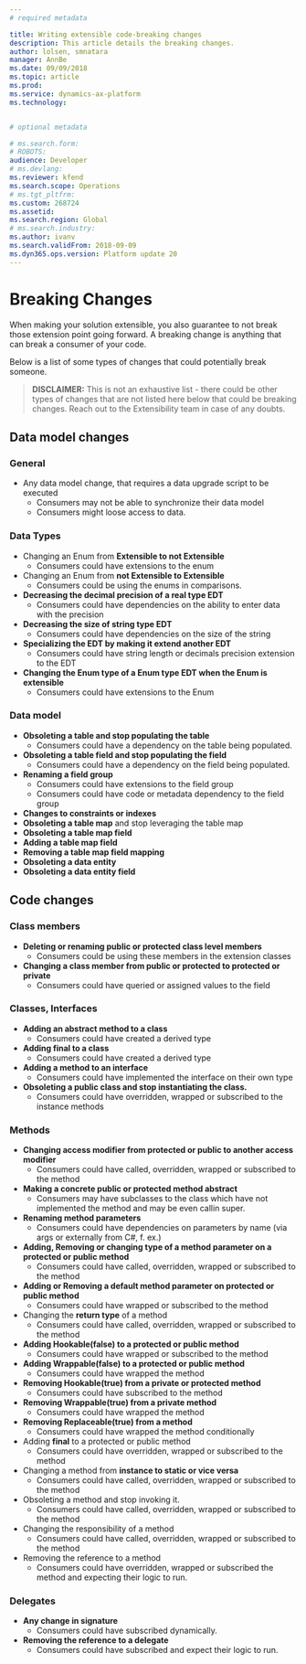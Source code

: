 ```yaml
---
# required metadata

title: Writing extensible code-breaking changes
description: This article details the breaking changes.
author: lolsen, smnatara
manager: AnnBe
ms.date: 09/09/2018
ms.topic: article
ms.prod: 
ms.service: dynamics-ax-platform
ms.technology: 


# optional metadata

# ms.search.form: 
# ROBOTS: 
audience: Developer
# ms.devlang: 
ms.reviewer: kfend
ms.search.scope: Operations
# ms.tgt_pltfrm: 
ms.custom: 268724
ms.assetid: 
ms.search.region: Global
# ms.search.industry: 
ms.author: ivanv
ms.search.validFrom: 2018-09-09
ms.dyn365.ops.version: Platform update 20
---
```


# Breaking Changes

When making your solution extensible, you also guarantee to not break those extension point going forward. A breaking change is anything that can break a consumer of your code.

Below is a list of some types of changes that could potentially break someone. 

>**DISCLAIMER:** This is not an exhaustive list - there could be other types of changes that are not listed here below that could be breaking changes. Reach out to the Extensibility team in case of any doubts.

## Data model changes

### General
+ Any data model change, that requires a data upgrade script to be executed
	- Consumers may not be able to synchronize their data model
	- Consumers might loose access to data.
  
### Data Types
  + Changing an Enum from **Extensible to not Extensible**
    - Consumers could have extensions to the enum
  + Changing an Enum from **not Extensible to Extensible**
    - Consumers could be using the enums in comparisons.
  + **Decreasing the decimal precision of a real type EDT**
  	- Consumers could have dependencies on the ability to enter data with the precision
  + **Decreasing the size of string type EDT**
    - Consumers could have dependencies on the size of the string
+ **Specializing the EDT by making it extend another EDT**
	- Consumers could have string length or decimals precision extension to the EDT
+ **Changing the Enum type of a Enum type EDT when the Enum is extensible** 
	- Consumers could have extensions to the Enum
 
### Data model
+ **Obsoleting a table and stop populating the table**
	- Consumers could have a dependency on the table being populated.
+ **Obsoleting a table field and stop populating the field**
	- Consumers could have a dependency on the field being populated.
+ **Renaming a field group**
	- Consumers could have extensions to the field group
	- Consumers could have code or metadata dependency to the field group
+ **Changes to constraints or indexes**
+ **Obsoleting a table map** and stop leveraging the table map
+ **Obsoleting a table map field**
+ **Adding a table map field**
+ **Removing a table map field mapping**
+ **Obsoleting a data entity**
+ **Obsoleting a data entity field**

## Code changes
### Class members
+ **Deleting or renaming public or protected class level members**
	- Consumers could be using these members in the extension classes
+ **Changing a class member from public or protected to protected or private**
	- Consumers could have queried or assigned values to the field
  
### Classes, Interfaces
+ **Adding an abstract method to a class**
	- Consumers could have created a derived type
+ **Adding final to a class**
	- Consumers could have created a derived type
+ **Adding a method to an interface**
	- Consumers could have implemented the interface on their own type
+ **Obsoleting a public class and stop instantiating the class.**
	- Consumers could have overridden, wrapped or subscribed to the instance methods

### Methods
+ **Changing access modifier from protected or public to another access modifier**
	- Consumers could have called, overridden, wrapped or subscribed to the method
+ **Making a concrete public or protected method abstract**
	- Consumers may have subclasses to the class which have not implemented the method and may be even callin super.
+ **Renaming method parameters**
	- Consumers could have dependencies on parameters by name (via args or externally from C#, f. ex.)
+ **Adding, Removing or changing type of a method parameter on a protected or public method**
	- Consumers could have called, overridden, wrapped or subscribed to the method
+ **Adding or Removing a default method parameter on protected or public method**
	- Consumers could have wrapped or subscribed to the method
+ Changing the **return type** of a method
	- Consumers could have called, overridden, wrapped or subscribed to the method
+ **Adding Hookable(false) to a protected or public method**
	- Consumers could have wrapped or subscribed to the method
+ **Adding Wrappable(false) to a protected or public method**
	- Consumers could have wrapped the method
+ **Removing Hookable(true) from a private or protected method**
	- Consumers could have subscribed to the method
+ **Removing Wrappable(true) from a private method**
	- Consumers could have wrapped the method
+ **Removing Replaceable(true) from a method**
	- Consumers could have wrapped the method conditionally
+ Adding **final** to a protected or public method
	- Consumers could have overridden, wrapped or subscribed to the method
+ Changing a method from **instance to static or vice versa**
	- Consumers could have called, overridden, wrapped or subscribed to the method
+ Obsoleting a method and stop invoking it.
	- Consumers could have called, overridden, wrapped or subscribed to the method
+ Changing the responsibility of a method
	- Consumers could have called, overridden, wrapped or subscribed to the method
+ Removing the reference to a method
	- Consumers could have overridden, wrapped or subscribed the method and expecting their logic to run.

### Delegates
+ **Any change in signature**
	- Consumers could have subscribed dynamically.
+ **Removing the reference to a delegate**
	-  Consumers could have subscribed and expect their logic to run.
